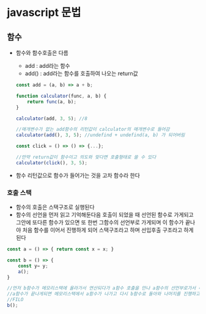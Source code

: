 # javascript 문법



## 함수

- 함수와 함수호출은 다름

  - add : add라는 함수
  - add() : add라는 함수를 호출하여 나오는 return값 

  ```javascript
  const add = (a, b) => a + b;
  
  function calculator(func, a, b) {
      return func(a, b);
  }
  
  calculator(add, 3, 5); //8
  
  //매개변수가 없는 add함수의 리턴값이 calculator의 매개변수로 들어감
  calculator(add(), 3, 5); //undefind + undefind(a, b) 가 되어버림 
  
  const click = () => () => {...};
  
  //만약 return값이 함수이고 의도와 맞다면 호출형태로 쓸 수 있다 
  calculator(click(), 3, 5);  
  ```

- 함수 리턴값으로 함수가 들어가는 것을 고차 함수라 한다  



### 호출 스택

- 함수의 호출은 스택구조로 실행된다 
- 함수의 선언을 먼저 읽고 기억해둔다음 호출이 되었을 때 선언된 함수로 가게되고 그안에 또다른 함수가 있으면 또 한번 그함수의 선언부로 가게되며 이 함수가 끝나야 처음 함수를 이어서 진행하게 되어 스택구조라고 하며 선입후출 구조라고 하게 된다 

```javascript
const a = () => { return const x = x; }

const b = () => { 
    const y= y;
	a();
}

//먼저 b함수가 메모리스택에 올라가서 연산되다가 a함수 호출을 만나 a함수의 선언부로가서 메모리 스택에 a함수를 올리게 된다
//a함수가 끝나게되면 메모리스택에서 a함수가 나가고 다시 b함수로 돌아와 나머지를 진행하고 b함수가 메모리 스택에서 나가게된다
//FILO
b();  
```

